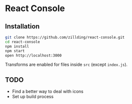 # React Console

## Installation

```bash
git clone https://github.com/zillding/react-console.git
cd react-console
npm install
npm start
open http://localhost:3000
```

Transforms are enabled for files inside `src` (except `index.js`).

## TODO

+ Find a better way to deal with icons
+ Set up build process
